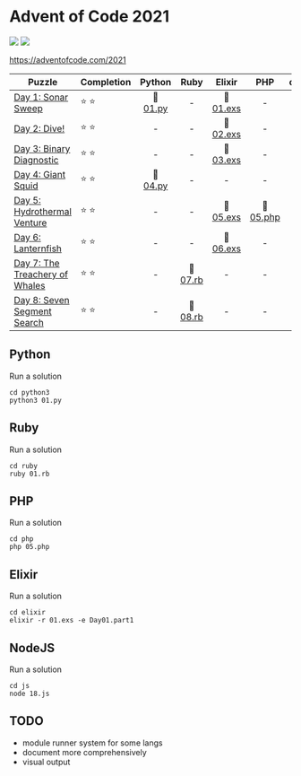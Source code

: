 # Advent of Code 2021

![](https://img.shields.io/badge/stars%20⭐-14-yellow) ![](https://img.shields.io/badge/days%20completed-7-red)

https://adventofcode.com/2021

| Puzzle | Completion | Python | Ruby | Elixir | PHP | other |
|--------|------------|:------:|:----:|:------:|:---:|:-----:|
| [Day 1: Sonar Sweep](https://adventofcode.com/2021/day/1) | :star: :star: | :snake: [01.py](python3/01.py) | - | :heart_decoration: [01.exs](elixir/01.exs) | - | - |
| [Day 2: Dive!](https://adventofcode.com/2021/day/2) | :star: :star: | - | - | :heart_decoration: [02.exs](elixir/02.exs) | - | - |
| [Day 3: Binary Diagnostic](https://adventofcode.com/2021/day/3) | :star: :star: | - | - | :heart_decoration: [03.exs](elixir/03.exs) | - | - |
| [Day 4: Giant Squid](https://adventofcode.com/2021/day/4) | :star: :star: | :snake: [04.py](python3/04.py) | - | - | - | - |
| [Day 5: Hydrothermal Venture](https://adventofcode.com/2021/day/5) | :star: :star: | - | - | :heart_decoration: [05.exs](elixir/05.exs) | :elephant: [05.php](php/05.php) | - |
| [Day 6: Lanternfish](https://adventofcode.com/2021/day/6) | :star: :star: | - | - | :heart_decoration: [06.exs](elixir/06.exs) | - | - |
| [Day 7: The Treachery of Whales](https://adventofcode.com/2021/day/7) | :star: :star: | - | :rotating_light: [07.rb](ruby/07.rb) | - | - | - |
| [Day 8: Seven Segment Search](https://adventofcode.com/2021/day/8) | :star: :star: | - | :rotating_light: [08.rb](ruby/08.rb) | - | - | - |

## Python

Run a solution

```
cd python3
python3 01.py
```

## Ruby

Run a solution

```
cd ruby
ruby 01.rb
```

## PHP

Run a solution

```
cd php
php 05.php
```

## Elixir

Run a solution

```
cd elixir
elixir -r 01.exs -e Day01.part1
```

## NodeJS

Run a solution

```
cd js
node 18.js
```

## TODO

- module runner system for some langs
- document more comprehensively
- visual output